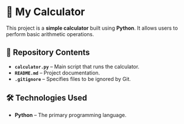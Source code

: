 # 🧮 My Calculator

This project is a **simple calculator** built using **Python**. It allows users to perform basic arithmetic operations.

## 📂 Repository Contents

- **`calculator.py`** – Main script that runs the calculator.
- **`README.md`** – Project documentation.
- **`.gitignore`** – Specifies files to be ignored by Git.

## 🛠️ Technologies Used

- **Python** – The primary programming language.
